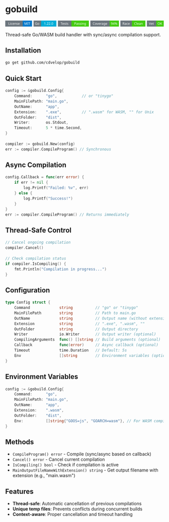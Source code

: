 # gobuild
<!-- START_SECTION:BADGES_SECTION -->
<a href="docs/img/badges.svg"><img src="docs/img/badges.svg" alt="Project Badges" title="Generated by badges.sh from github.com/cdvelop/devscripts"></a>
<!-- END_SECTION:BADGES_SECTION -->

Thread-safe Go/WASM build handler with sync/async compilation support.

## Installation

```bash
go get github.com/cdvelop/gobuild
```

## Quick Start

```go
config := &gobuild.Config{
    Command:      "go",           // or "tinygo"
    MainFilePath: "main.go",
    OutName:      "app",
    Extension:    ".exe",         // ".wasm" for WASM, "" for Unix
    OutFolder:    "dist",
    Writer:       os.Stdout,
    Timeout:      5 * time.Second,
}

compiler := gobuild.New(config)
err := compiler.CompileProgram() // Synchronous
```

## Async Compilation

```go
config.Callback = func(err error) {
    if err != nil {
        log.Printf("Failed: %v", err)
    } else {
        log.Printf("Success!")
    }
}
err := compiler.CompileProgram() // Returns immediately
```

## Thread-Safe Control

```go
// Cancel ongoing compilation
compiler.Cancel()

// Check compilation status
if compiler.IsCompiling() {
    fmt.Println("Compilation in progress...")
}
```

## Configuration

```go
type Config struct {
    Command             string          // "go" or "tinygo"
    MainFilePath        string          // Path to main.go
    OutName             string          // Output name (without extension)
    Extension           string          // ".exe", ".wasm", ""
    OutFolder           string          // Output directory
    Writer              io.Writer       // Output writer (optional)
    CompilingArguments  func() []string // Build arguments (optional)
    Callback            func(error)     // Async callback (optional)
    Timeout             time.Duration   // Default: 5s
    Env                 []string        // Environment variables (optional)
}
```

## Environment Variables

```go
config := &gobuild.Config{
    Command:      "go",
    MainFilePath: "main.go",
    OutName:      "app",
    Extension:    ".wasm",
    OutFolder:    "dist",
    Env:          []string{"GOOS=js", "GOARCH=wasm"}, // For WASM compilation
}
```

## Methods

- `CompileProgram() error` - Compile (sync/async based on callback)
- `Cancel() error` - Cancel current compilation
- `IsCompiling() bool` - Check if compilation is active
- `MainOutputFileNameWithExtension() string` - Get output filename with extension (e.g., "main.wasm")

## Features

- **Thread-safe**: Automatic cancellation of previous compilations
- **Unique temp files**: Prevents conflicts during concurrent builds
- **Context-aware**: Proper cancellation and timeout handling
